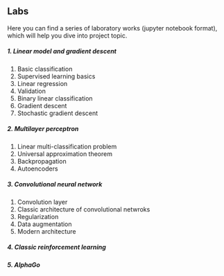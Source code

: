 ## Labs

Here you can find a series of laboratory works (jupyter notebook format), which will help you dive into project topic.

##### 1. Linear model and gradient descent
 1. Basic classification
 2. Supervised learning basics
 3. Linear regression
 4. Validation
 5. Binary linear classification
 6. Gradient descent
 7. Stochastic gradient descent

##### 2. Multilayer perceptron
 1. Linear multi-classification problem
 2. Universal approximation theorem
 3. Backpropagation
 4. Autoencoders
 
##### 3. Convolutional neural network
1. Convolution layer
2. Classic architecture of convolutional netwroks
3. Regularization
4. Data augmentation
5. Modern architecture

##### 4. Classic reinforcement learning

##### 5. AlphaGo
